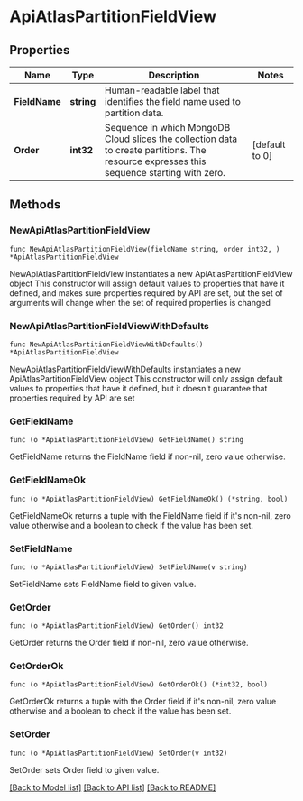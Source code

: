 # ApiAtlasPartitionFieldView

## Properties

Name | Type | Description | Notes
------------ | ------------- | ------------- | -------------
**FieldName** | **string** | Human-readable label that identifies the field name used to partition data. | 
**Order** | **int32** | Sequence in which MongoDB Cloud slices the collection data to create partitions. The resource expresses this sequence starting with zero. | [default to 0]

## Methods

### NewApiAtlasPartitionFieldView

`func NewApiAtlasPartitionFieldView(fieldName string, order int32, ) *ApiAtlasPartitionFieldView`

NewApiAtlasPartitionFieldView instantiates a new ApiAtlasPartitionFieldView object
This constructor will assign default values to properties that have it defined,
and makes sure properties required by API are set, but the set of arguments
will change when the set of required properties is changed

### NewApiAtlasPartitionFieldViewWithDefaults

`func NewApiAtlasPartitionFieldViewWithDefaults() *ApiAtlasPartitionFieldView`

NewApiAtlasPartitionFieldViewWithDefaults instantiates a new ApiAtlasPartitionFieldView object
This constructor will only assign default values to properties that have it defined,
but it doesn't guarantee that properties required by API are set

### GetFieldName

`func (o *ApiAtlasPartitionFieldView) GetFieldName() string`

GetFieldName returns the FieldName field if non-nil, zero value otherwise.

### GetFieldNameOk

`func (o *ApiAtlasPartitionFieldView) GetFieldNameOk() (*string, bool)`

GetFieldNameOk returns a tuple with the FieldName field if it's non-nil, zero value otherwise
and a boolean to check if the value has been set.

### SetFieldName

`func (o *ApiAtlasPartitionFieldView) SetFieldName(v string)`

SetFieldName sets FieldName field to given value.


### GetOrder

`func (o *ApiAtlasPartitionFieldView) GetOrder() int32`

GetOrder returns the Order field if non-nil, zero value otherwise.

### GetOrderOk

`func (o *ApiAtlasPartitionFieldView) GetOrderOk() (*int32, bool)`

GetOrderOk returns a tuple with the Order field if it's non-nil, zero value otherwise
and a boolean to check if the value has been set.

### SetOrder

`func (o *ApiAtlasPartitionFieldView) SetOrder(v int32)`

SetOrder sets Order field to given value.



[[Back to Model list]](../README.md#documentation-for-models) [[Back to API list]](../README.md#documentation-for-api-endpoints) [[Back to README]](../README.md)


